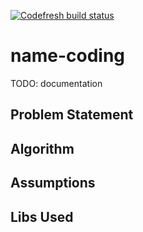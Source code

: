 [![Codefresh build status]( https://g.codefresh.io/api/badges/pipeline/balamuru/Name%20Coding%20Pipeline%2Fname-coding?type=cf-1)]( https%3A%2F%2Fg.codefresh.io%2Fpublic%2Faccounts%2Fbalamuru%2Fpipelines%2Fnew%2F5ed76e90ccb58a9eeea8392c)

# name-coding
TODO: documentation

## Problem Statement

## Algorithm 

## Assumptions

## Libs Used
